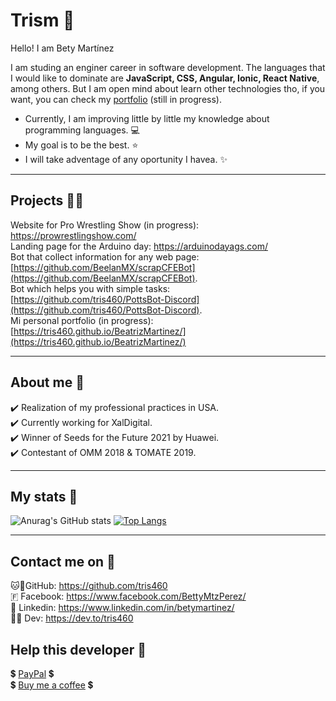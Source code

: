 # Trism 🌷

Hello! I am Bety Martínez

I am studing an enginer career in software development. The languages that I would like to dominate are **JavaScript, CSS, Angular, Ionic, React Native**, among others.
But I am open mind about learn other technologies tho, if you want, you can check my [portfolio](https://tris460.github.io/BeatrizMartinez/) (still in progress).

- Currently, I am improving little by little my knowledge about programming languages. 💻
- My goal is to be the best. ⭐
- I will take adventage of any oportunity I havea. ✨

-------------

## Projects 👩‍💻

Website for Pro Wrestling Show (in progress): https://prowrestlingshow.com/ <br>
Landing page for the Arduino day: https://arduinodayags.com/ <br>
Bot that collect information for any web page: [https://github.com/BeelanMX/scrapCFEBot](https://github.com/BeelanMX/scrapCFEBot). <br>
Bot which helps you with simple tasks: [https://github.com/tris460/PottsBot-Discord](https://github.com/tris460/PottsBot-Discord). <br>
Mi personal portfolio (in progress): [https://tris460.github.io/BeatrizMartinez/](https://tris460.github.io/BeatrizMartinez/)

-------------

## About me 👩

✔️ Realization of my professional practices in USA. <br>
✔️ Currently working for XalDigital. <br>
✔️ Winner of Seeds for the Future 2021 by Huawei. <br>
✔️ Contestant of OMM 2018 & TOMATE 2019.

-------------

## My stats 👀 

![Anurag's GitHub stats](https://github-readme-stats.vercel.app/api?username=tris460&show_icons=true&theme=dracula&count_private=true) 
[![Top Langs](https://github-readme-stats.vercel.app/api/top-langs/?username=tris460&layout=compact&theme=dracula)](https://github.com/anuraghazra/github-readme-stats)

-------------

## Contact me on 📱

🐱🐙GitHub: https://github.com/tris460 <br> 
🇫 Facebook: https://www.facebook.com/BettyMtzPerez/ <br>
📇 Linkedin: https://www.linkedin.com/in/betymartinez/ <br>
✍🏼 Dev: https://dev.to/tris460 <br>

## Help this developer 🍵

💲 [PayPal](https://www.paypal.me/BeatrizMtzP) 💲 <br>
💲 [Buy me a coffee](https://www.buymeacoffee.com/trism460) 💲
